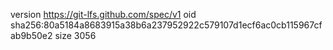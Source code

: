 version https://git-lfs.github.com/spec/v1
oid sha256:80a5184a8683915a38b6a237952922c579107d1ecf6ac0cb115967cfab9b50e2
size 3056
